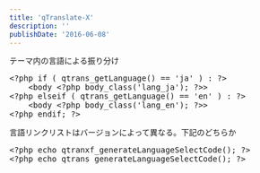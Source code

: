 ```yaml
---
title: 'qTranslate-X'
description: ''
publishDate: '2016-06-08'
---
```


<p>テーマ内の言語による振り分け</p>
<pre class="brush: php; title: ; notranslate" title="">&lt;?php if ( qtrans_getLanguage() == 'ja' ) : ?&gt;
	&lt;body &lt;?php body_class('lang_ja'); ?&gt;&gt;
&lt;?php elseif ( qtrans_getLanguage() == 'en' ) : ?&gt;
	&lt;body &lt;?php body_class('lang_en'); ?&gt;&gt;
&lt;?php endif; ?&gt;
</pre>
<p>言語リンクリストはバージョンによって異なる。下記のどちらか</p>
<pre class="brush: php; title: ; notranslate" title="">&lt;?php echo qtranxf_generateLanguageSelectCode(); ?&gt;
&lt;?php echo qtrans_generateLanguageSelectCode(); ?&gt;
</pre>

